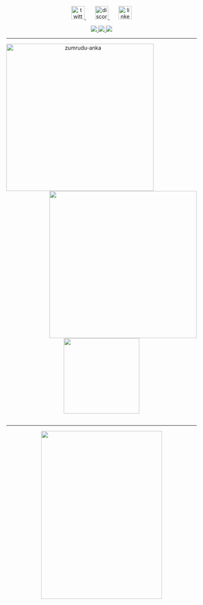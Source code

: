 
<!-- Social icons section -->
<p align="center">
  <a href="https://twitter.com/TheMaxi_7" target="_blank"> <img src="https://user-images.githubusercontent.com/102146744/222545615-52d1a36d-9a25-42da-bad8-d5b78a94b86b.png" alt="twitter" height="35px"/> </a>
  &#8287;&#8287;&#8287;&#8287;&#8287;
  <a href="https://discordapp.com/users/435781221440684033" target="_blank"> <img src="https://user-images.githubusercontent.com/102146744/222545504-226ce328-45d3-4eca-9b8c-a8a2c1df1714.png" alt="discord" height="35px"/> </a>
  &#8287;&#8287;&#8287;&#8287;&#8287;
  <a href="https://www.linkedin.com/in/davide-altamura-063509274/" target="_blank"> <img src="https://user-images.githubusercontent.com/102146744/222545692-b859a0d5-a16d-4dce-bda4-2ec6ad984486.png" alt="linkedin" height="35px"/> </a>
</p>

<div align="center">

<a href="https://www.lua.org/" target="_blank"> <img src="https://img.shields.io/badge/lua-%232C2D72.svg?style=for-the-badge&logo=lua&logoColor=white"/> </a> 
<a href="https://www.open-std.org/jtc1/sc22/wg14/" target="_blank"> <img src="https://img.shields.io/badge/C-00599C?style=for-the-badge&logo=c&logoColor=white"/> </a> 
<a href="https://www.python.org/" target="_blank"> <img src="https://img.shields.io/badge/Python-FFD43B?style=for-the-badge&logo=python&logoColor=blue"/> </a> 
<hr>
<p align=center>
  <div align=center>
    <a href="https://github.com/themaxi7">
      <img align="left" width=390 src="https://streak-stats.demolab.com/?user=themaxi7&theme=react&border=61dafb&hide_border=true" alt="zumrudu-anka" />
    </a>
    <a href="https://github.com/themaxi7">
      <img align="right" width=390 src="https://github-readme-stats-altaro97.vercel.app/api?username=themaxi7&show_icons=true&theme=react&border_color=61dafb&hide_border=true" />
    </a>
  </div>
  <br><br><br><br><br><br><br><br><br>
  <div align=center>
    <a href="https://github.com/themaxi7">
      <img height=200 align="center" src="https://github-readme-stats-altaro97.vercel.app/api/top-langs/?username=themaxi7&hide=powershell,,shaderlab,,dockerfile,makefile,hlsl,Mathematica,Ruby,Objective-C,Objective-C%2b%2b,Cuda&title_color=61dafb&text_color=ffffff&icon_color=61dafb&bg_color=20232a&langs_count=8&layout=compact&border_color=61dafb&hide_border=true&size_weight=0.5&count_weight=0.5" />
    </a>
  </div>
  <br>
  <hr>
<p align="center">
  <img width="320" height="445" src="https://spotify-github-profile.vercel.app/api/view.svg?uid=11131288268&cover_image=true&theme=default&show_offline=false&background_color=121212&interchange=true&bar_color=53b14f&bar_color_cover=false">
</p>

</div>

